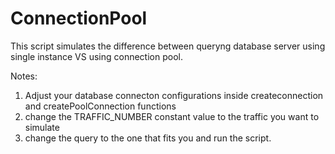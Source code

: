 # ConnectionPool
This script simulates the difference between queryng database server using single instance VS using connection pool.

Notes:
1) Adjust your database connecton configurations inside createconnection and createPoolConnection functions
2) change the TRAFFIC_NUMBER constant value to the traffic you want to simulate
3) change the query to the one that fits you and run the script.
